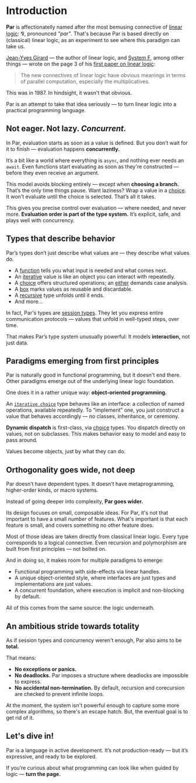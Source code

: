 # Introduction

**Par** is affectionatelly named after the most bemusing connective of
[linear logic](https://en.wikipedia.org/wiki/Linear_logic): ⅋, pronounced _"par"_.
That's because Par is based directly on (classical) linear logic, as an experiment to
see where this paradigm can take us.

[Jean-Yves Girard](https://en.wikipedia.org/wiki/Jean-Yves_Girard) — the author of linear logic,
and [System F](https://en.wikipedia.org/wiki/System_F), among other things — wrote on the page 3
of his [first paper on linear logic](https://www.sciencedirect.com/science/article/pii/0304397587900454):

> The new connectives of linear logic have obvious meanings in terms of
parallel computation, especially the multiplicatives.

This was in 1987. In hindsight, it wasn't that obvious.

Par is an attempt to take that idea seriously — to turn linear logic into a practical programming language.

## Not eager. Not lazy. _Concurrent._

In Par, evaluation starts as soon as a value is defined. But you don’t wait for it to finish —
evaluation happens **concurrently.**

It’s a bit like a world where everything is `async`, and nothing ever needs an `await`. Even functions
start evaluating as soon as they're constructed — before they even receive an argument.

This model avoids blocking entirely — except when **choosing a branch.** That’s the only time things pause.
Want laziness? Wrap a value in a [choice](./types/choice.md). It won't evaluate until the choice is
selected. That’s all it takes.

This gives you precise control over evaluation — where needed, and never more.
**Evaluation order is part of the type system.** It’s explicit, safe, and plays well with concurrency.

## Types that describe behavior

Par’s types don’t just describe what values are — they describe what values do.

- A [function](./types/function.md) tells you what input is needed and what comes next.
- An [iterative](./types/iterative.md) value is like an object you can interact with repeatedly.
- A [choice](./types/choice.md) offers structured operations;
  an [either](./types/either.md) demands case analysis.
- A [box](./types/box.md) marks values as reusable and discardable.
- A [recursive](./types/recursive.md) type unfolds until it ends.
- And more...

In fact, Par's types are [session types](https://en.wikipedia.org/wiki/Session_type). They let you express
entire communication protocols — values that unfold in well-typed steps, over time.

That makes Par’s type system unusually powerful: It models **interaction,** not just data.

## Paradigms emerging from first principles

Par is naturally good in functional programming, but it doesn't end there. Other paradigms emerge out of the
underlying linear logic foundation.

One does it in a rather unique way: **object-oriented programming.**

An [`iterative choice`](./types/iterative.md) type behaves like an interface:
a collection of named operations, available repeatedly. To “implement” one, you just construct a value
that behaves accordingly — no classes, inheritance, or ceremony.

**Dynamic dispatch** is first-class, via [choice](./types/choice.md) types. You dispatch directly on values,
not on subclasses. This makes behavior easy to model and easy to pass around.

Values become objects, just by what they can do.

## Orthogonality goes wide, not deep

Par doesn’t have dependent types. It doesn’t have metaprogramming, higher-order kinds, or macro systems.

Instead of going deeper into complexity, **Par goes wider.**

Its design focuses on small, composable ideas. For Par, it's not that important to have a small _number_
of features. What's important is that each feature is small, and covers something no other feature does.

Most of those ideas are taken directly from classical linear logic.
Every type corresponds to a logical connective. Even recursion and polymorphism are built from first principles
— not bolted on.

And in doing so, it makes room for multiple paradigms to emerge:
- Functional programming with side-effects via linear handles.
- A unique object-oriented style, where interfaces are just types and implementations are just values.
- A concurrent foundation, where execution is implicit and non-blocking by default.

All of this comes from the same source: the logic underneath.

## An ambitious stride towards totality

As if session types and concurrency weren't enough, Par also aims to be **total.**

That means:
- **No exceptions or panics.**
- **No deadlocks.** Par imposes a structure where deadlocks are impossible to express.
- **No accidental non-termination.** By default, recursion and corecursion are checked to prevent infinite loops.

At the moment, the system isn't powerful enough to capture some more complex algorithms, so there's an
escape hatch. But, the eventual goal is to get rid of it.

## Let's dive in!

Par is a language in active development. It’s not production-ready — but it’s expressive, and ready to be
explored.

If you’re curious about what programming can look like when guided by logic — **turn the page.**
